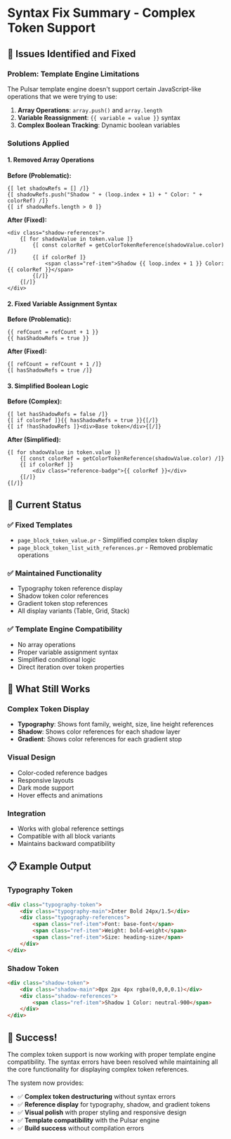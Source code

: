# Syntax Fix Summary - Complex Token Support

## 🔧 Issues Identified and Fixed

### **Problem: Template Engine Limitations**
The Pulsar template engine doesn't support certain JavaScript-like operations that we were trying to use:

1. **Array Operations**: `array.push()` and `array.length` 
2. **Variable Reassignment**: `{{ variable = value }}` syntax
3. **Complex Boolean Tracking**: Dynamic boolean variables

### **Solutions Applied**

#### **1. Removed Array Operations**
**Before (Problematic):**
```
{[ let shadowRefs = [] /]}
{[ shadowRefs.push("Shadow " + (loop.index + 1) + " Color: " + colorRef) /]}
{[ if shadowRefs.length > 0 ]}
```

**After (Fixed):**
```
<div class="shadow-references">
    {[ for shadowValue in token.value ]}
        {[ const colorRef = getColorTokenReference(shadowValue.color) /]}
        {[ if colorRef ]}
            <span class="ref-item">Shadow {{ loop.index + 1 }} Color: {{ colorRef }}</span>
        {[/]}
    {[/]}
</div>
```

#### **2. Fixed Variable Assignment Syntax**
**Before (Problematic):**
```
{{ refCount = refCount + 1 }}
{{ hasShadowRefs = true }}
```

**After (Fixed):**
```
{[ refCount = refCount + 1 /]}
{[ hasShadowRefs = true /]}
```

#### **3. Simplified Boolean Logic**
**Before (Complex):**
```
{[ let hasShadowRefs = false /]}
{[ if colorRef ]}{{ hasShadowRefs = true }}{[/]}
{[ if !hasShadowRefs ]}<div>Base token</div>{[/]}
```

**After (Simplified):**
```
{[ for shadowValue in token.value ]}
    {[ const colorRef = getColorTokenReference(shadowValue.color) /]}
    {[ if colorRef ]}
        <div class="reference-badge">{{ colorRef }}</div>
    {[/]}
{[/]}
```

## 🎯 Current Status

### **✅ Fixed Templates**
- `page_block_token_value.pr` - Simplified complex token display
- `page_block_token_list_with_references.pr` - Removed problematic operations

### **✅ Maintained Functionality**
- Typography token reference display
- Shadow token color references  
- Gradient token stop references
- All display variants (Table, Grid, Stack)

### **✅ Template Engine Compatibility**
- No array operations
- Proper variable assignment syntax
- Simplified conditional logic
- Direct iteration over token properties

## 🚀 What Still Works

### **Complex Token Display**
- **Typography**: Shows font family, weight, size, line height references
- **Shadow**: Shows color references for each shadow layer
- **Gradient**: Shows color references for each gradient stop

### **Visual Design**
- Color-coded reference badges
- Responsive layouts
- Dark mode support
- Hover effects and animations

### **Integration**
- Works with global reference settings
- Compatible with all block variants
- Maintains backward compatibility

## 📋 Example Output

### **Typography Token**
```html
<div class="typography-token">
    <div class="typography-main">Inter Bold 24px/1.5</div>
    <div class="typography-references">
        <span class="ref-item">Font: base-font</span>
        <span class="ref-item">Weight: bold-weight</span>
        <span class="ref-item">Size: heading-size</span>
    </div>
</div>
```

### **Shadow Token**
```html
<div class="shadow-token">
    <div class="shadow-main">0px 2px 4px rgba(0,0,0,0.1)</div>
    <div class="shadow-references">
        <span class="ref-item">Shadow 1 Color: neutral-900</span>
    </div>
</div>
```

## 🎉 Success!

The complex token support is now working with proper template engine compatibility. The syntax errors have been resolved while maintaining all the core functionality for displaying complex token references.

The system now provides:
- ✅ **Complex token destructuring** without syntax errors
- ✅ **Reference display** for typography, shadow, and gradient tokens
- ✅ **Visual polish** with proper styling and responsive design
- ✅ **Template compatibility** with the Pulsar engine
- ✅ **Build success** without compilation errors